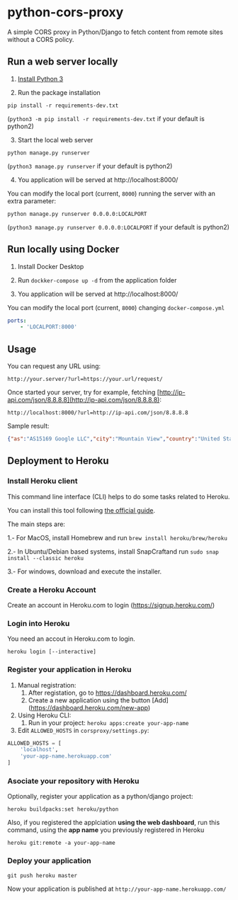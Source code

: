 # python-cors-proxy

A simple CORS proxy in Python/Django to fetch content from remote sites without a CORS policy. 



## Run a web server locally

1. [Install Python 3](https://developerhowto.com/2018/10/31/install-python-and-web-development-tools/)

2. Run the package installation

`pip install -r requirements-dev.txt`

(`python3 -m pip install -r requirements-dev.txt` if your default is python2)

3. Start the local web server

`python manage.py runserver`

(`python3 manage.py runserver` if your default is python2)

4. You application will be served at http://localhost:8000/

You can modify the local port (current, `8000`) running the server with an extra parameter:

`python manage.py runserver 0.0.0.0:LOCALPORT`

(`python3 manage.py runserver 0.0.0.0:LOCALPORT` if your default is python2)

## Run locally using Docker

1. Install Docker Desktop

2. Run `dockker-compose up -d` from the application folder

3. You application will be served at http://localhost:8000/

You can modify the local port (current, `8000`) changing `docker-compose.yml`

```yml
ports:
    - 'LOCALPORT:8000'
```

## Usage


You can request any URL using:

`http://your.server/?url=https://your.url/request/`

Once started your server, try for example, fetching [http://ip-api.com/json/8.8.8.8](http://ip-api.com/json/8.8.8.8):

`http://localhost:8000/?url=http://ip-api.com/json/8.8.8.8`

Sample result:

```json
{"as":"AS15169 Google LLC","city":"Mountain View","country":"United States","countryCode":"US","isp":"Level 3 Communications","lat":37.4229,"lon":-122.085,"org":"Google Inc.","query":"8.8.8.8","region":"CA","regionName":"California","status":"success","timezone":"America/Los_Angeles","zip":"94043"}
```

## Deployment to Heroku

### Install Heroku client

This command line interface (CLI) helps to do some tasks related to Heroku. 

You can install this tool following [the official guide](https://devcenter.heroku.com/articles/heroku-cli#download-and-install). 

The main steps are:

1.- For MacOS, install Homebrew and run
`brew install heroku/brew/heroku`

2.- In Ubuntu/Debian based systems, install SnapCraftand run
`sudo snap install --classic heroku`

3.- For windows, download and execute the installer.

### Create a Heroku Account 

Create an account in Heroku.com to login (https://signup.heroku.com/)


### Login into Heroku

You need an accout in Heroku.com to login.

`heroku login [--interactive]`

### Register your application in Heroku

1. Manual registration:
    1. After registation, go to https://dashboard.heroku.com/
    2. Create a new application using the button [Add] (https://dashboard.heroku.com/new-app)
2. Using Heroku CLI:
    1. Run in your project:
    `heroku apps:create your-app-name`
3. Edit `ALLOWED_HOSTS` in `corsproxy/settings.py`: 
    
```python
ALLOWED_HOSTS = [
    'localhost',
    'your-app-name.herokuapp.com'
]
```

### Asociate your repository with Heroku

Optionally, register your application as a python/django project:

`heroku buildpacks:set heroku/python`

Also, if you registered the applciation **using the web dashboard**, run this command, using the **app name** you previously registered in Heroku

`heroku git:remote -a your-app-name`

### Deploy your application

`git push heroku master`


Now your application is published at `http://your-app-name.herokuapp.com/`

